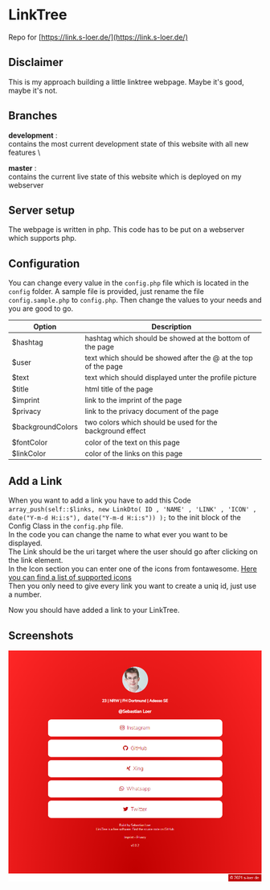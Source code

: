 # LinkTree

Repo for [https://link.s-loer.de/](https://link.s-loer.de/)

## Disclaimer

This is my approach building a little linktree webpage. Maybe it's good, maybe it's not.

## Branches

**development** : \
contains the most current development state of this website with all new features \

**master** : \
contains the current live state of this website which is deployed on my webserver

## Server setup

The webpage is written in php. This code has to be put on a webserver which supports php.

## Configuration

You can change every value in the `config.php` file which is located in the `config` folder. A sample file is provided, just rename the file `config.sample.php` to `config.php`. Then change the values to your needs and you are good to go.

| Option              | Description                                                       |
| ------------------- | ----------------------------------------------------------------- |
| $hashtag            | hashtag which should be showed at the bottom of the page          |
| $user               | text which should be showed after the @ at the top of the page    |
| $text               | text which should displayed unter the profile picture             |
| $title              | html title of the page                                            |
| $imprint            | link to the imprint of the page                                   |
| $privacy            | link to the privacy document of the page                          |
| $backgroundColors   | two colors which should be used for the background effect         |
| $fontColor          | color of the text on this page                                    |
| $linkColor          | color of the links on this page                                   |

## Add a Link

When you want to add a link you have to add this Code `array_push(self::$links, new LinkDto( ID , 'NAME' , 'LINK' , 'ICON' , date("Y-m-d H:i:s"), date("Y-m-d H:i:s")) );` to the init block of the Config Class in the `config.php` file. \
In the code you can change the name to what ever you want to be displayed. \
The Link should be the uri target where the user should go after clicking on the link element. \
In the Icon section you can enter one of the icons from fontawesome. [Here you can find a list of supported icons ](https://fontawesome.com/icons?d=gallery&p=2&s=solid&m=free) \
Then you only need to give every link you want to create a uniq id, just use a number.

Now you should have added a link to your LinkTree.


## Screenshots

![Screenshot #1 Preview](screenshots/preview.png)
